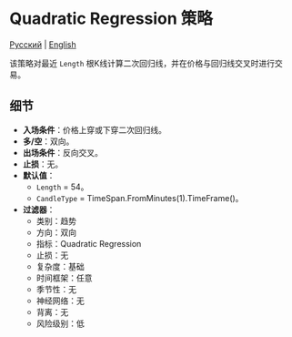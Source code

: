 # Quadratic Regression 策略
[Русский](README_ru.md) | [English](README.md)

该策略对最近 `Length` 根K线计算二次回归线，并在价格与回归线交叉时进行交易。

## 细节

- **入场条件**：价格上穿或下穿二次回归线。
- **多/空**：双向。
- **出场条件**：反向交叉。
- **止损**：无。
- **默认值**：
  - `Length` = 54。
  - `CandleType` = TimeSpan.FromMinutes(1).TimeFrame()。
- **过滤器**：
  - 类别：趋势
  - 方向：双向
  - 指标：Quadratic Regression
  - 止损：无
  - 复杂度：基础
  - 时间框架：任意
  - 季节性：无
  - 神经网络：无
  - 背离：无
  - 风险级别：低
